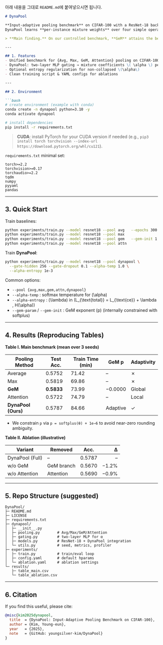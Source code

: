 아래 내용을 그대로 `README.md`에 붙여넣으시면 됩니다.

````markdown
# DynaPool

**Input-adaptive pooling benchmark** on CIFAR-100 with a ResNet-18 backbone.  
DynaPool learns **per-instance mixture weights** over four simple operators: **Average, Max, GeM, Attention** via a lightweight gating MLP.

> **Main finding.** On our controlled benchmark, **GeM** attains the best top-1 accuracy (0.5833); **Max** is close behind (0.5819) with lower training time. **DynaPool** is competitive while offering **instance-wise interpretability** at **modest cost**.

---

## 1. Features
- Unified benchmark for {Avg, Max, GeM, Attention} pooling on CIFAR-100 / ResNet-18
- DynaPool: two-layer MLP gating → mixture coefficients \( \alpha \) per input
- Optional entropy regularization for non-collapsed \(\alpha\)
- Clean training script & YAML configs for ablations

---

## 2. Environment

```bash
# create environment (example with conda)
conda create -n dynapool python=3.10 -y
conda activate dynapool

# install dependencies
pip install -r requirements.txt
````

> **CUDA**: install PyTorch for your CUDA version if needed
> (e.g., `pip3 install torch torchvision --index-url https://download.pytorch.org/whl/cu121`).

`requirements.txt` minimal set:

```
torch>=2.2
torchvision>=0.17
torchaudio>=2.2
tqdm
numpy
pyyaml
pandas
```

---

## 3. Quick Start

Train baselines:

```bash
python experiments/train.py --model resnet18 --pool avg   --epochs 300 --batch-size 128
python experiments/train.py --model resnet18 --pool max
python experiments/train.py --model resnet18 --pool gem   --gem-init 1.0
python experiments/train.py --model resnet18 --pool attn
```

Train **DynaPool**:

```bash
python experiments/train.py --model resnet18 --pool dynapool \
  --gate-hidden 256 --gate-dropout 0.1 --alpha-temp 1.0 \
  --alpha-entropy 1e-3
```

Common options:

* `--pool {avg,max,gem,attn,dynapool}`
* `--alpha-temp` : softmax temperature for (\alpha)
* `--alpha-entropy` : (\lambda) in (L_{\text{total}} = L_{\text{ce}} + \lambda , H(\alpha))
* `--gem-param` / `--gem-init` : GeM exponent (p) (internally constrained with softplus)

---

## 4. Results (Reproducing Tables)

**Table I. Main benchmark (mean over 3 seeds)**

| Pooling Method      | Test Acc.  | Train Time (min) | GeM p    | Adaptivity |
| ------------------- | ---------- | ---------------- | -------- | ---------- |
| Average             | 0.5752     | 71.42            | –        | ✗          |
| Max                 | 0.5819     | 69.86            | –        | ✗          |
| **GeM**             | **0.5833** | 73.99            | −0.0000  | Global     |
| Attention           | 0.5722     | 74.79            | –        | Local      |
| **DynaPool (Ours)** | 0.5787     | 84.66            | Adaptive | ✓          |

* We constrain `p` via `p = softplus(θ) + 1e−6` to avoid near-zero rounding ambiguity.

**Table II. Ablation (illustrative)**

| Variant         | Removed    | Acc.   |     Δ |
| --------------- | ---------- | ------ | ----: |
| DynaPool (Full) | –          | 0.5787 |     – |
| w/o GeM         | GeM branch | 0.5670 | −1.2% |
| w/o Attention   | Attention  | 0.5690 | −0.9% |

---

## 5. Repo Structure (suggested)

```
DynaPool/
├─ README.md
├─ LICENSE
├─ requirements.txt
├─ dynapool/
│  ├─ __init__.py
│  ├─ pooling.py        # Avg/Max/GeM/Attention
│  ├─ gating.py         # two-layer MLP for α
│  ├─ models.py         # ResNet-18 + DynaPool integration
│  └─ utils.py          # seed, metrics, profiler
├─ experiments/
│  ├─ train.py          # train/eval loop
│  ├─ config.yaml       # default hparams
│  └─ ablation.yaml     # ablation settings
└─ results/
   ├─ table_main.csv
   └─ table_ablation.csv
```

---

## 6. Citation

If you find this useful, please cite:

```bibtex
@misc{kim2025dynapool,
  title  = {DynaPool: Input-Adaptive Pooling Benchmark on CIFAR-100},
  author = {Kim, Young-eun},
  year   = {2025},
  note   = {GitHub: youngsilver-kim/DynaPool}
}
```
